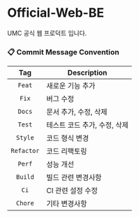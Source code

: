 # Official-Web-BE
UMC 공식 웹 프로덕트 입니다.

### 📋 Commit Message Convention
| Tag | Description |
| :---: | --- |
| `Feat` | 새로운 기능 추가 |
| `Fix` | 버그 수정 |
| `Docs` | 문서 추가, 수정, 삭제 |
| `Test` | 테스트 코드 추가, 수정, 삭제 |
| `Style` | 코드 형식 변경 |
| `Refactor` | 코드 리팩토링 |
| `Perf` | 성능 개선 |
| `Build` | 빌드 관련 변경사항 |
| `Ci` | CI 관련 설정 수정 |
| `Chore` | 기타 변경사항 |